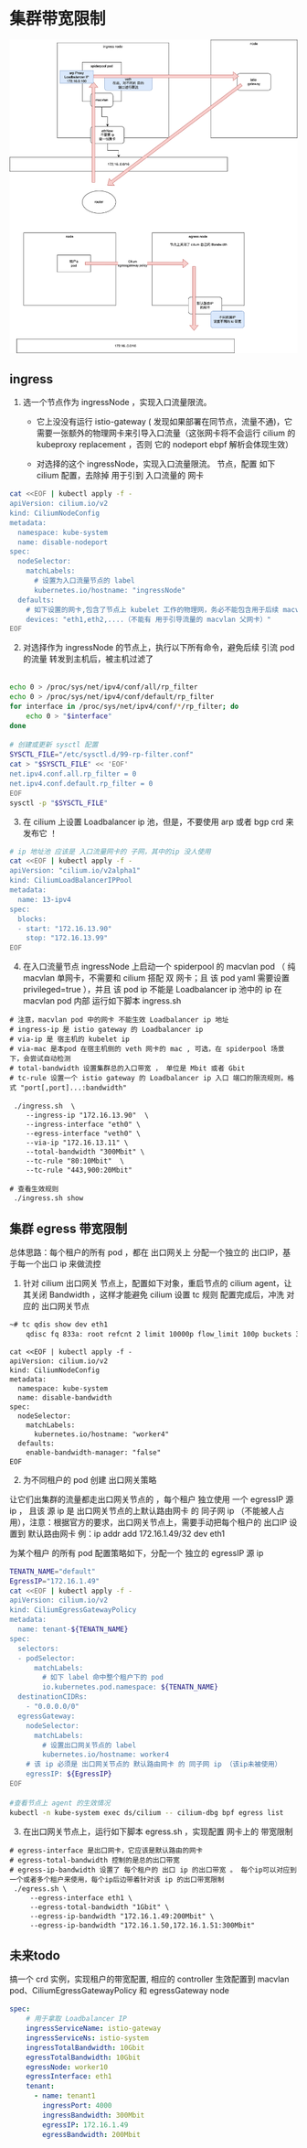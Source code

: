 # 集群带宽限制

![集群带宽限制](./bandwidth.png)

## ingress

1. 选一个节点作为 ingressNode ，实现入口流量限流。
    
    - 它上没没有运行 istio-gateway ( 发现如果部署在同节点，流量不通)，它需要一张额外的物理网卡来引导入口流量（这张网卡将不会运行 cilium 的 kubeproxy replacement ，否则 它的 nodeport ebpf 解析会体现生效）

    - 对选择的这个 ingressNode，实现入口流量限流。 节点，配置 如下 cilium 配置，去除掉 用于引到 入口流量的 网卡 

```bash
cat <<EOF | kubectl apply -f -
apiVersion: cilium.io/v2
kind: CiliumNodeConfig
metadata:
  namespace: kube-system
  name: disable-nodeport
spec:
  nodeSelector:
    matchLabels:
      # 设置为入口流量节点的 label
      kubernetes.io/hostname: "ingressNode"
  defaults:
    # 如下设置的网卡,包含了节点上 kubelet 工作的物理网，务必不能包含用于后续 macvlan pod 的 master 接口
    devices: "eth1,eth2,....（不能有 用于引导流量的 macvlan 父网卡）"
EOF
```

2. 对选择作为 ingressNode 的节点上，执行以下所有命令，避免后续 引流 pod 的流量 转发到主机后，被主机过滤了

```bash

echo 0 > /proc/sys/net/ipv4/conf/all/rp_filter
echo 0 > /proc/sys/net/ipv4/conf/default/rp_filter
for interface in /proc/sys/net/ipv4/conf/*/rp_filter; do
    echo 0 > "$interface"
done

# 创建或更新 sysctl 配置
SYSCTL_FILE="/etc/sysctl.d/99-rp-filter.conf"
cat > "$SYSCTL_FILE" << 'EOF'
net.ipv4.conf.all.rp_filter = 0
net.ipv4.conf.default.rp_filter = 0
EOF
sysctl -p "$SYSCTL_FILE"
```

3. 在 cilium 上设置 Loadbalancer ip 池，但是，不要使用 arp 或者 bgp crd 来发布它 ！

```bash
# ip 地址池 应该是 入口流量网卡的 子网，其中的ip 没人使用 
cat <<EOF | kubectl apply -f -
apiVersion: "cilium.io/v2alpha1"
kind: CiliumLoadBalancerIPPool
metadata:
  name: 13-ipv4
spec:
  blocks:
  - start: "172.16.13.90"
    stop: "172.16.13.99"
EOF
```

4. 在入口流量节点 ingressNode 上启动一个 spiderpool 的 macvlan pod （ 纯 macvlan 单网卡，不需要和 cilium 搭配 双 网卡；且 该 pod yaml 需要设置  privileged=true ），并且 该 pod ip 不能是 Loadbalancer ip 池中的 ip
    在 macvlan pod 内部 运行如下脚本 ingress.sh 


```shell
# 注意，macvlan pod 中的网卡 不能生效 Loadbalancer ip 地址
# ingress-ip 是 istio gateway 的 Loadbalancer ip
# via-ip 是 宿主机的 kubelet ip
# via-mac 是本pod 在宿主机侧的 veth 网卡的 mac , 可选，在 spiderpool 场景下，会尝试自动检测
# total-bandwidth 设置集群总的入口带宽 ， 单位是 Mbit 或者 Gbit
# tc-rule 设置一个 istio gateway 的 Loadbalancer ip 入口 端口的限流规则，格式 "port[,port]...:bandwidth"

 ./ingress.sh  \
 	--ingress-ip "172.16.13.90"  \
 	--ingress-interface "eth0" \
 	--egress-interface "veth0" \
 	--via-ip "172.16.13.11" \
 	--total-bandwidth "300Mbit" \
 	--tc-rule "80:10Mbit"  \
 	--tc-rule "443,900:20Mbit"

# 查看生效规则
 ./ingress.sh show
```


## 集群 egress 带宽限制

总体思路：每个租户的所有 pod ，都在 出口网关上 分配一个独立的 出口IP，基于每一个出口 ip 来做流控

1. 针对 cilium 出口网关 节点上，配置如下对象，重启节点的 cilium agent，让其关闭 Bandwidth ，这样才能避免 cilium 设置 tc 规则 
    配置完成后，冲洗 对应的 出口网关节点


``` bash
~# tc qdis show dev eth1
    qdisc fq 833a: root refcnt 2 limit 10000p flow_limit 100p buckets 32768 orphan_mask 1023 quantum 3028b initial_quantum 15140b low_rate_threshold 550Kbit refill_delay 40ms timer_slack 10us horizon 2s horizon_cap
```

```shell
cat <<EOF | kubectl apply -f -
apiVersion: cilium.io/v2
kind: CiliumNodeConfig
metadata:
  namespace: kube-system
  name: disable-bandwidth
spec:
  nodeSelector:
    matchLabels:
      kubernetes.io/hostname: "worker4"
  defaults:
    enable-bandwidth-manager: "false"
EOF

```

2. 为不同租户的 pod 创建 出口网关策略

让它们出集群的流量都走出口网关节点的 ，每个租户 独立使用 一个  egressIP 源 ip  ， 且该 源 ip 是 出口网关节点的上默认路由网卡 的 同子网 ip （不能被人占用），注意：根据官方的要求，出口网关节点上，需要手动把每个租户的  出口IP 设置到 默认路由网卡
     例：ip addr add 172.16.1.49/32 dev eth1


为某个租户 的所有 pod 配置策略如下，分配一个 独立的 egressIP 源 ip

```bash
TENATN_NAME="default"
EgressIP="172.16.1.49"
cat <<EOF | kubectl apply -f -
apiVersion: cilium.io/v2
kind: CiliumEgressGatewayPolicy
metadata:
  name: tenant-${TENATN_NAME}
spec:
  selectors:
  - podSelector:
      matchLabels:
        # 如下 label 命中整个租户下的 pod 
        io.kubernetes.pod.namespace: ${TENATN_NAME}
  destinationCIDRs:
    - "0.0.0.0/0"
  egressGateway:
    nodeSelector:
      matchLabels:
        # 设置出口网关节点的 label
        kubernetes.io/hostname: worker4
    # 该 ip 必须是 出口网关节点的 默认路由网卡 的 同子网 ip （该ip未被使用）
    egressIP: ${EgressIP}
EOF

#查看节点上 agent 的生效情况
kubectl -n kube-system exec ds/cilium -- cilium-dbg bpf egress list

```



3. 在出口网关节点上，运行如下脚本 egress.sh ，实现配置 网卡上的 带宽限制 


```shell
# egress-interface 是出口网卡，它应该是默认路由的网卡
# egress-total-bandwidth 控制的是总的出口带宽
# egress-ip-bandwidth 设置了 每个租户的 出口 ip 的出口带宽 。 每个ip可以对应到一个或者多个租户来使用，每个ip后边带着针对该 ip 的出口带宽限制
 ./egress.sh \
     --egress-interface eth1 \
     --egress-total-bandwidth "1Gbit" \
     --egress-ip-bandwidth "172.16.1.49:200Mbit" \
     --egress-ip-bandwidth "172.16.1.50,172.16.1.51:300Mbit"
```

## 未来todo

搞一个 crd 实例，实现租户的带宽配置, 相应的 controller 生效配置到 macvlan pod、CiliumEgressGatewayPolicy 和 egressGateway node

```yaml
spec:
    # 用于拿取 Loadbalancer IP
    ingressServiceName: istio-gateway
    ingressServiceNs: istio-system
    ingressTotalBandwidth: 10Gbit
    egressTotalBandwidth: 10Gbit
    egressNode: worker10
    egressInterface: eth1
    tenant:
      - name: tenant1
        ingressPort: 4000
        ingressBandwidth: 300Mbit
        egressIP: 172.16.1.49
        egressBandwidth: 200Mbit
```

